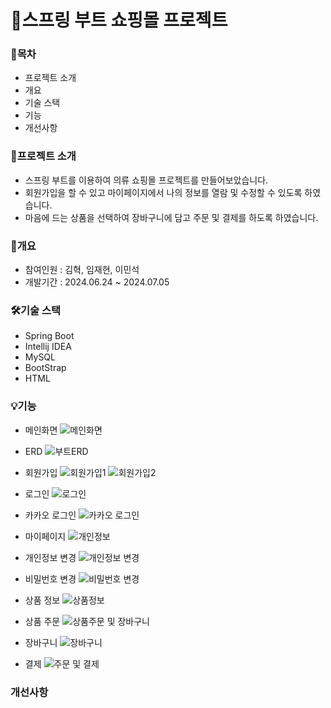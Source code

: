 # 👔스프링 부트 쇼핑몰 프로젝트


### 📌목차
- 프로젝트 소개
- 개요
- 기술 스택
- 기능
- 개선사항

### 👑프로젝트 소개
- 스프링 부트를 이용하여 의류 쇼핑몰 프로젝트를 만들어보았습니다.
- 회원가입을 할 수 있고 마이페이지에서 나의 정보를 열람 및 수정할 수 있도록 하였습니다.
- 마음에 드는 상품을 선택하여 장바구니에 담고 주문 및 결제를 하도록 하였습니다.

### 🚩개요
- 참여인원 : 김혁, 임재현, 이민석
- 개발기간 : 2024.06.24 ~ 2024.07.05

### 🛠️기술 스택
- Spring Boot
- Intellij IDEA
- MySQL
- BootStrap
- HTML

### 💡기능
- 메인화면
![메인화면](https://github.com/user-attachments/assets/f86d0ff3-c8b8-400c-b409-78a0308f2306)

- ERD
![부트ERD](https://github.com/user-attachments/assets/1fb3e15c-86bc-45c2-945b-2598540927b2)

- 회원가입
![회원가입1](https://github.com/user-attachments/assets/456e4fdd-c3c2-4a42-80f7-b7aff3298d53)
![회원가입2](https://github.com/user-attachments/assets/5c64cc39-fe99-4172-9c35-7d1dc80d23e0)

- 로그인
![로그인](https://github.com/user-attachments/assets/4e1e555f-b6a0-44da-8695-4fe7d62dadc5)

- 카카오 로그인
![카카오 로그인](https://github.com/user-attachments/assets/49e4828f-9e39-4253-9732-b27315bb2d0a)

- 마이페이지
![개인정보](https://github.com/user-attachments/assets/dabc3aaf-8760-413b-889a-282c204ee791)

- 개인정보 변경
![개인정보 변경](https://github.com/user-attachments/assets/b4442656-3fe9-4e52-aa93-7ab2ded429ab)

- 비밀번호 변경
![비밀번호 변경](https://github.com/user-attachments/assets/d837f0ba-21c3-41e9-b0a1-7cc0ad922779)

- 상품 정보
![상품정보](https://github.com/user-attachments/assets/d0a485db-a34d-4ad1-a0a5-3fb108485a73)

- 상품 주문
![상품주문 및 장바구니](https://github.com/user-attachments/assets/eb4a1f65-5352-47e3-bd64-53ba8eb55e15)

- 장바구니
![장바구니](https://github.com/user-attachments/assets/4de4166d-c85e-416c-a9fd-36774f26f0a0)

- 결제
![주문 및 결제](https://github.com/user-attachments/assets/c902b34e-6034-406e-b8db-08cd33f81195)


### 개선사항
